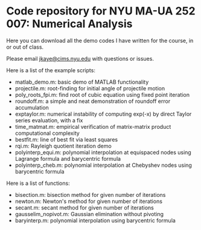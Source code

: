 # Code repository for NYU MA-UA 252 007: Numerical Analysis

Here you can download all the demo codes I have written for the course, in or out of class.

Please email jkaye@cims.nyu.edu with questions or issues.

Here is a list of the example scripts:

- matlab_demo.m: basic demo of MATLAB functionality
- projectile.m: root-finding for initial angle of projectile motion
- poly_roots_fpi.m: find root of cubic equation using fixed point iteration
- roundoff.m: a simple and neat demonstration of roundoff error accumulation
- exptaylor.m: numerical instability of computing exp(-x) by direct Taylor series evaluation, with a fix
- time_matmat.m: empirical verification of matrix-matrix product computational complexity
- bestfit.m: line of best fit via least squares
- rqi.m: Rayleigh quotient iteration demo
- polyinterp_equi.m: polynomial interpolation at equispaced nodes using Lagrange formula and barycentric formula
- polyinterp_cheb.m: polynomial interpolation at Chebyshev nodes using barycentric formula

Here is a list of functions:

- bisection.m: bisection method for given number of iterations
- newton.m: Newton's method for given number of iterations
- secant.m: secant method for given number of iterations
- gausselim_nopivot.m: Gaussian elimination without pivoting
- baryinterp.m: polynomial interpolation using barycentric formula